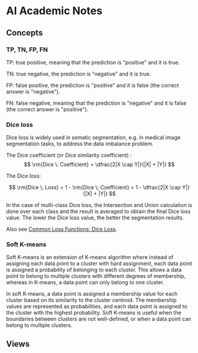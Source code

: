 # AI Academic Notes

## Concepts

### TP, TN, FP, FN

TP: true positive, meaning that the prediction is "positive" and it is true.

TN: true negative, the prediction is "negative" and it is true.

FP: false positive, the prediction is "positive" and it is false (the correct answer is "negative").

FN: false negative, meaning that the prediction is "negative" and it is false (the correct answer is "positive").

### Dice loss

Dice loss is widely used in sematic segmentation, e.g.  in medical image segmentation tasks, to address the data imbalance problem.

The Dice coefficient (or Dice similarity coefficient) :
$$
\rm{Dice \: Coefficient} = \dfrac{2|X \cap Y|}{|X| + |Y|}
$$

The Dice loss:

$$
\rm{Dice \; Loss} = 1 - \rm{Dice \; Coefficient} = 1 - \dfrac{2|X \cap Y|}{|X| + |Y|}
$$

In the case of multi-class Dice loss, the Intersection and Union calculation is done over each class and the result is averaged to obtain the final Dice loss value. The lower the Dice loss value, the better the segmentation results.

Also see [Common Loss Functions: Dice Loss](https://blog.csdn.net/Mike_honor/article/details/125871091).

### Soft K-means

Soft K-means is an extension of K-means algorithm where instead of assigning each data point to a cluster with hard assignment, each data point is assigned a probability of belonging to each cluster. This allows a data point to belong to multiple clusters with different degrees of membership, whereas in K-means, a data point can only belong to one cluster.

In soft K-means, a data point is assigned a membership value for each cluster based on its similarity to the cluster centroid. The membership values are represented as probabilities, and each data point is assigned to the cluster with the highest probability. Soft K-means is useful when the boundaries between clusters are not well-defined, or when a data point can belong to multiple clusters.

## Views